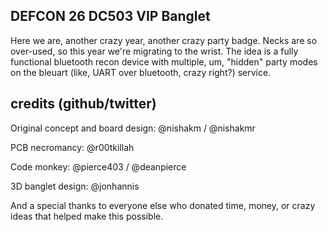 DEFCON 26 DC503 VIP Banglet
---------------------------
Here we are, another crazy year, another crazy party badge.  Necks are so over-used, so this year we're migrating to the wrist.  The idea is a fully functional bluetooth recon device with multiple, um, "hidden" party modes on the bleuart (like, UART over bluetooth, crazy right?) service.

credits (github/twitter)
------------------------

Original concept and board design: @nishakm / @nishakmr

PCB necromancy: @r00tkillah

Code monkey: @pierce403 / @deanpierce

3D banglet design: @jonhannis

And a special thanks to everyone else who donated time, money, or crazy ideas that helped make this possible.
